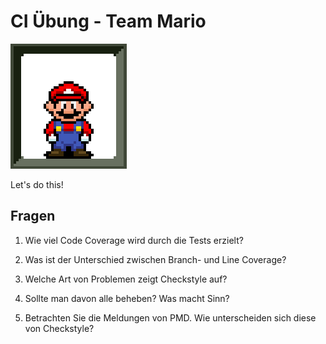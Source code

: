 # CI Übung - Team Mario

![Team Luigi Logo](docs/mario.png)

Let's do this!

## Fragen

1) Wie viel Code Coverage wird durch die Tests erzielt?


2) Was ist der Unterschied zwischen Branch- und Line
Coverage?


3) Welche Art von Problemen zeigt Checkstyle auf?


4) Sollte man davon alle beheben?
Was macht Sinn?


5) Betrachten Sie die Meldungen von PMD.
Wie unterscheiden sich diese von Checkstyle?
